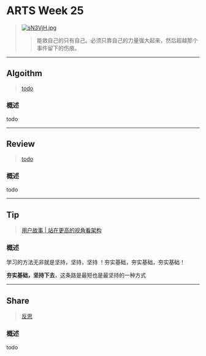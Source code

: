 # ARTS Week 25

> [![sN3VjH.jpg](https://s3.ax1x.com/2021/01/13/sN3VjH.jpg)](https://imgchr.com/i/sN3VjH)
>> 能救自己的只有自己。必须只靠自己的力量强大起来，然后超越那个事件留下的伤痕。

***

## Algoithm

> [todo](todo)

### 概述

todo

***

## Review

> [todo](todo)

### 概述

todo

***

## Tip

> [用户故事 | 站在更高的视角看架构](https://time.geekbang.org/column/article/152196)

### 概述

学习的方法无非就是坚持，坚持，坚持 ！夯实基础，夯实基础，夯实基础！

**夯实基础，坚持下去**，这条路是最短也是最坚持的一种方式

***

## Share

> [反思](https://github.com/Carmenliukang/ARTS/blob/master/week25.md#share)

### 概述

todo